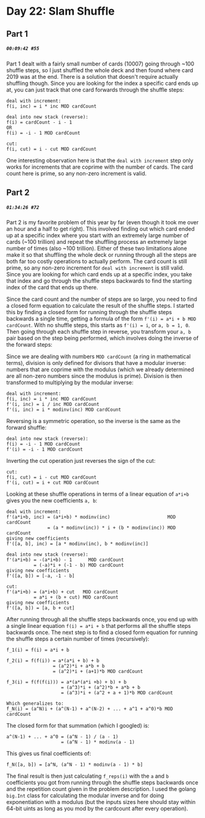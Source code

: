 # Day 22: Slam Shuffle

## Part 1

##### `00:09:42 #55`

Part 1 dealt with a fairly small number of cards (10007) going through ~100 shuffle steps, so I just shuffled the whole deck and then found where card 2019 was at the end. There is a solution that doesn't require actually shuffling though. Since you are looking for the index a specific card ends up at, you can just track that one card forwards through the shuffle steps:

```
deal with increment:
f(i, inc) = i * inc MOD cardCount

deal into new stack (reverse):
f(i) = cardCount - i - 1
OR
f(i) = -i - 1 MOD cardCount

cut:
f(i, cut) = i - cut MOD cardCount
```

One interesting observation here is that the `deal with increment` step only works for increments that are coprime with the number of cards. The card count here is prime, so any non-zero increment is valid.

## Part 2

##### `01:34:26 #72`

Part 2 is my favorite problem of this year by far (even though it took me over an hour and a half to get right). This involved finding out which card ended up at a specific index where you start with an extremely large number of cards (~100 trillion) and repeat the shuffling process an extremely large number of times (also ~100 trillion). Either of these two limitations alone make it so that shuffling the whole deck or running through all the steps are both far too costly operations to actually perform. The card count is still prime, so any non-zero increment for `deal with increment` is still valid. Since you are looking for which card ends up at a specific index, you take that index and go through the shuffle steps backwards to find the starting index of the card that ends up there.

Since the card count and the number of steps are so large, you need to find a closed form equation to calculate the result of the shuffle steps. I started this by finding a closed form for running through the shuffle steps backwards a single time, getting a formula of the form `f'(i) = a*i + b MOD cardCount`.
With no shuffle steps, this starts as `f'(i) = i`, or `a, b = 1, 0`. Then going through each shuffle step in reverse, you transform your `a, b` pair based on the step being performed, which involves doing the inverse of the forward steps:

Since we are dealing with numbers `MOD cardCount` (a ring in mathematical terms), division is only defined for divisors that have a modular inverse: numbers that are coprime with the modulus (which we already determined are all non-zero numbers since the modulus is prime). Division is then transformed to multiplying by the modular inverse:

```
deal with increment:
f(i, inc) = i * inc MOD cardCount
f'(i, inc) = i / inc MOD cardCount
f'(i, inc) = i * modinv(inc) MOD cardCount
```

Reversing is a symmetric operation, so the inverse is the same as the forward shuffle:

```
deal into new stack (reverse):
f(i) = -i - 1 MOD cardCount
f'(i) = -i - 1 MOD cardCount
```

Inverting the cut operation just reverses the sign of the cut:

```
cut:
f(i, cut) = i - cut MOD cardCount
f'(i, cut) = i + cut MOD cardCount
```

Looking at these shuffle operations in terms of a linear equation of `a*i+b` gives you the new coefficients `a, b`:

```
deal with increment:
f'(a*i+b, inc) = (a*i+b) * modinv(inc)                     MOD cardCount
               = (a * modinv(inc)) * i + (b * modinv(inc)) MOD cardCount
giving new coefficients
f'([a, b], inc) = [a * modinv(inc), b * modinv(inc)]

deal into new stack (reverse):
f'(a*i+b) = -(a*i+b) - 1      MOD cardCount
          = (-a)*i + (-1 - b) MOD cardCount
giving new coefficients
f'([a, b]) = [-a, -1 - b]

cut:
f'(a*i+b) = (a*i+b) + cut   MOD cardCount
          = a*i + (b + cut) MOD cardCount
giving new coefficients
f'([a, b]) = [a, b + cut]
```

After running through all the shuffle steps backwards once, you end up with a single linear equation `f(i) = a*i + b` that performs all the shuffle steps backwards once. The next step is to find a closed form equation for running the shuffle steps a certain number of times (recursively):

```
f_1(i) = f(i) = a*i + b

f_2(i) = f(f(i)) = a*(a*i + b) + b
                 = (a^2)*i + a*b + b
                 = (a^2)*i + (a+1)*b MOD cardCount

f_3(i) = f(f(f(i))) = a*(a*(a*i +b) + b) + b
                    = (a^3)*i + (a^2)*b + a*b + b
                    = (a^3)*i + (a^2 + a + 1)*b MOD cardCount

Which generalizes to:
f_N(i) = (a^N)i + (a^(N-1) + a^(N-2) + ... + a^1 + a^0)*b MOD cardCount
```

The closed form for that summation (which I googled) is:

```
a^(N-1) + ... + a^0 = (a^N - 1) / (a - 1)
                    = (a^N - 1) * modinv(a - 1)
```

This gives us final coefficients of:

```
f_N([a, b]) = [a^N, (a^N - 1) * modinv(a - 1) * b]
```

The final result is then just calculating `f_reps(i)` with the `a` and `b` coefficients you got from running through the shuffle steps backwards once and the repetition count given in the problem description. I used the golang `big.Int` class for calculating the modular inverse and for doing exponentiation with a modulus (but the inputs sizes here should stay within 64-bit uints as long as you mod by the cardcount after every operation).

